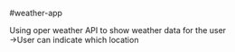 #weather-app

Using oper weather API to show weather data for the user <br />
  ->User can indicate which location
